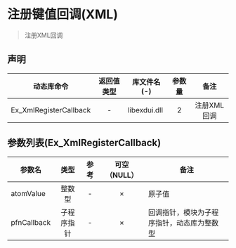 # 注册键值回调(XML)

>  注册XML回调

## 声明

|动态库命令   |   返回值类型   |   库文件名(-)   |   参数量   | 备注 |
|:--:|:--:|----|:--:|:--:|
|Ex_XmlRegisterCallback   |   -   |   libexdui.dll   |   2   |   注册XML回调|



## 参数列表(Ex_XmlRegisterCallback)

| 参数名      |    类型    | 参考 | 可空（NULL） | 备注                                       |
| ----------- | :--------: | :--: | :----------: | ------------------------------------------ |
| atomValue   |   整数型   |  -   |      ×       | 原子值                                     |
| pfnCallback | 子程序指针 |  -   |      ×       | 回调指针，模块为子程序指针，动态库为整数型 |


